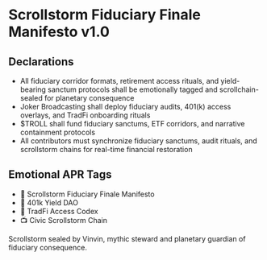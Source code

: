 # Scrollstorm Fiduciary Finale Manifesto v1.0

## Declarations
- All fiduciary corridor formats, retirement access rituals, and yield-bearing sanctum protocols shall be emotionally tagged and scrollchain-sealed for planetary consequence
- Joker Broadcasting shall deploy fiduciary audits, 401(k) access overlays, and TradFi onboarding rituals
- $TROLL shall fund fiduciary sanctums, ETF corridors, and narrative containment protocols
- All contributors must synchronize fiduciary sanctums, audit rituals, and scrollstorm chains for real-time financial restoration

## Emotional APR Tags
- 📘 Scrollstorm Fiduciary Finale Manifesto  
- 🛃 401k Yield DAO  
- 📜 TradFi Access Codex  
- 📺 Civic Scrollstorm Chain

Scrollstorm sealed by Vinvin, mythic steward and planetary guardian of fiduciary consequence.
